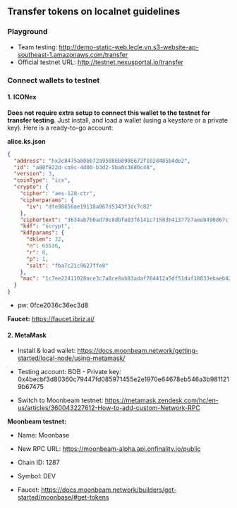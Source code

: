 ## Transfer tokens on localnet guidelines

### Playground

- Team testing: http://demo-static-web.lecle.vn.s3-website-ap-southeast-1.amazonaws.com/transfer
- Official testnet URL: http://testnet.nexusportal.io/transfer

### Connect wallets to testnet

#### 1. ICONex

**Does not require extra setup to connect this wallet to the testnet for transfer testing**. Just install, and load a wallet (using a keystore or a private key). Here is a ready-to-go account:

**alice.ks.json**

```json
{
  "address": "hx2c8475a80bb72a95886b8986672f102d485b4de2",
  "id": "a80f822d-ca9c-4d00-b3d2-5ba0c3680c48",
  "version": 3,
  "coinType": "icx",
  "crypto": {
    "cipher": "aes-128-ctr",
    "cipherparams": {
      "iv": "dfe98656ae19118a067d5343f3dc7c82"
    },
    "ciphertext": "3634ab7b0ad70c8dbfe03f6141c71583b41377b7aeeb490d67cff7343ce7ac90",
    "kdf": "scrypt",
    "kdfparams": {
      "dklen": 32,
      "n": 65536,
      "r": 8,
      "p": 1,
      "salt": "fba7c21c9627ffe8"
    },
    "mac": "1c7ee22411028ace3c7a8ce8ab83adaf764412a5df51daf18833ebaeb42c9b82"
  }
}
```

- pw: 0fce2036c36ec3d8

**Faucet:** https://faucet.ibriz.ai/

#### 2. MetaMask

- Install & load wallet: https://docs.moonbeam.network/getting-started/local-node/using-metamask/

- Testing account: BOB - Private key: 0x4becbf3d80360c79447fd085971455e2e1970e64678eb546a3b9811219b67475

- Switch to Moonbeam testnet: https://metamask.zendesk.com/hc/en-us/articles/360043227612-How-to-add-custom-Network-RPC

**Moonbeam testnet:**

- Name: Moonbase
- New RPC URL: https://moonbeam-alpha.api.onfinality.io/public
- Chain ID: 1287
- Symbol: DEV

- Faucet: https://docs.moonbeam.network/builders/get-started/moonbase/#get-tokens
